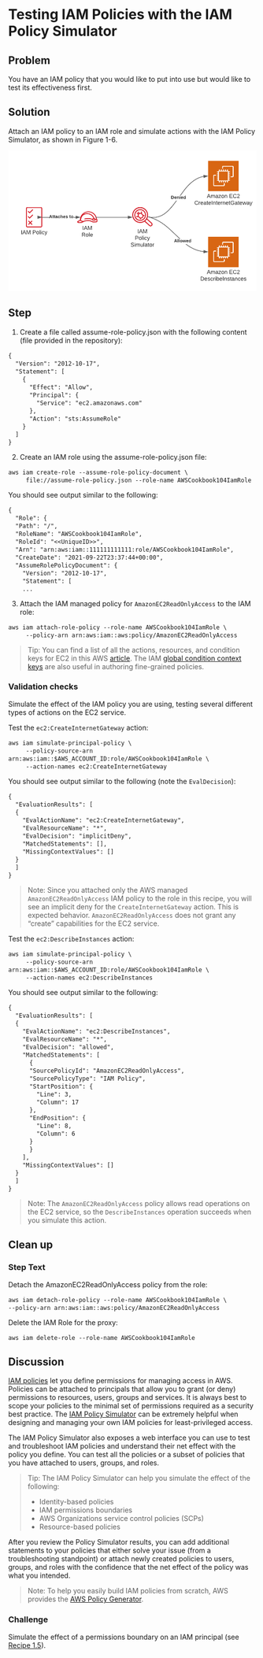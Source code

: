 # Testing IAM Policies with the IAM Policy Simulator

## Problem
You have an IAM policy that you would  like to put into use but would like to test its effectiveness first.

## Solution
Attach an IAM policy to an IAM role and simulate actions with the IAM Policy Simulator, as shown in Figure 1-6.

![Figure 1-6](./TestingIAMPolicieswiththeIAMPolicySimulator.png)

## Step

1. Create a file called assume-role-policy.json with the following content (file provided in the repository):
```
{
  "Version": "2012-10-17",
  "Statement": [
    {
      "Effect": "Allow",
      "Principal": {
        "Service": "ec2.amazonaws.com"
      },
      "Action": "sts:AssumeRole"
    }
  ]
}
```

2. Create an IAM role using the assume-role-policy.json file:
```
aws iam create-role --assume-role-policy-document \
     file://assume-role-policy.json --role-name AWSCookbook104IamRole
```

You should see output similar to the following:
```
{
  "Role": {
  "Path": "/",
  "RoleName": "AWSCookbook104IamRole",
  "RoleId": "<<UniqueID>>",
  "Arn": "arn:aws:iam::111111111111:role/AWSCookbook104IamRole",
  "CreateDate": "2021-09-22T23:37:44+00:00",
  "AssumeRolePolicyDocument": {
    "Version": "2012-10-17",
    "Statement": [
    ...
```

3. Attach the IAM managed policy for `AmazonEC2ReadOnlyAccess` to the IAM role:
```
aws iam attach-role-policy --role-name AWSCookbook104IamRole \
     --policy-arn arn:aws:iam::aws:policy/AmazonEC2ReadOnlyAccess
```

> Tip: You can find a list of all the actions, resources, and condition keys for EC2 in this AWS [article](https://docs.aws.amazon.com/service-authorization/latest/reference/list_amazonec2.html#amazonec2-actions-as-permissions). The IAM [global condition context keys](https://docs.aws.amazon.com/IAM/latest/UserGuide/reference_policies_condition-keys.html) are also useful in authoring fine-grained policies.

### Validation checks
Simulate the effect of the IAM policy you are using, testing several different types of actions on the EC2 service.

Test the `ec2:CreateInternetGateway` action:
```
aws iam simulate-principal-policy \
     --policy-source-arn arn:aws:iam::$AWS_ACCOUNT_ID:role/AWSCookbook104IamRole \
     --action-names ec2:CreateInternetGateway
```

You should see output similar to the following (note the `EvalDecision`):
```
{
  "EvaluationResults": [
  {
    "EvalActionName": "ec2:CreateInternetGateway",
    "EvalResourceName": "*",
    "EvalDecision": "implicitDeny",
    "MatchedStatements": [],
    "MissingContextValues": []
  }
  ]
}
```

> Note: Since you attached only the AWS managed `AmazonEC2ReadOnlyAccess` IAM policy to the role in this recipe, you will see an implicit deny for the `CreateInternetGateway` action. This is expected behavior. `AmazonEC2ReadOnlyAccess` does not grant any “create” capabilities for the EC2 service.

Test the `ec2:DescribeInstances` action:
```
aws iam simulate-principal-policy \
     --policy-source-arn arn:aws:iam::$AWS_ACCOUNT_ID:role/AWSCookbook104IamRole \
     --action-names ec2:DescribeInstances
```

You should see output similar to the following:
```
{
  "EvaluationResults": [
  {
    "EvalActionName": "ec2:DescribeInstances",
    "EvalResourceName": "*",
    "EvalDecision": "allowed",
    "MatchedStatements": [
      {
      "SourcePolicyId": "AmazonEC2ReadOnlyAccess",
      "SourcePolicyType": "IAM Policy",
      "StartPosition": {
        "Line": 3,
        "Column": 17
      },
      "EndPosition": {
        "Line": 8,
        "Column": 6
      }
      }
    ],
    "MissingContextValues": []
  }
  ]
}
```

> Note: The `AmazonEC2ReadOnlyAccess` policy allows read operations on the EC2 service, so the `DescribeInstances` operation succeeds when you simulate this action.

## Clean up 
### Step Text
Detach the AmazonEC2ReadOnlyAccess policy from the role:
```
aws iam detach-role-policy --role-name AWSCookbook104IamRole \
--policy-arn arn:aws:iam::aws:policy/AmazonEC2ReadOnlyAccess
```

Delete the IAM Role for the proxy: 

```
aws iam delete-role --role-name AWSCookbook104IamRole
```

## Discussion
[IAM policies](https://docs.aws.amazon.com/IAM/latest/UserGuide/access_policies.html) let you define permissions for managing access in AWS. Policies can be attached to principals that allow you to grant (or deny) permissions to resources, users, groups and services. It is always best to scope your policies to the minimal set of permissions required as a security best practice. The [IAM Policy Simulator](https://docs.aws.amazon.com/IAM/latest/UserGuide/access_policies_testing-policies.html) can be extremely helpful when designing and managing your own IAM policies for least-privileged access.

The IAM Policy Simulator also exposes a web interface you can use to test and troubleshoot IAM policies and understand their net effect with the policy you define. You can test all the policies or a subset of policies that you have attached to users, groups, and roles.

> Tip: The IAM Policy Simulator can help you simulate the effect of the following:
> * Identity-based policies
> * IAM permissions boundaries
> * AWS Organizations service control policies (SCPs)
> * Resource-based policies

After you review the Policy Simulator results, you can add additional statements to your policies that either solve your issue (from a troubleshooting standpoint) or attach newly created policies to users, groups, and roles with the confidence that the net effect of the policy was what you intended.

> Note: To help you easily build IAM policies from scratch, AWS provides the [AWS Policy Generator](https://awspolicygen.s3.amazonaws.com/policygen.html).

### Challenge
Simulate the effect of a permissions boundary on an IAM principal (see [Recipe 1.5](https://github.com/AWSCookbook/Security/tree/main/105-Delegating-IAM-Administrative-Capabilities-Using-Permissions-Boundaries)).
